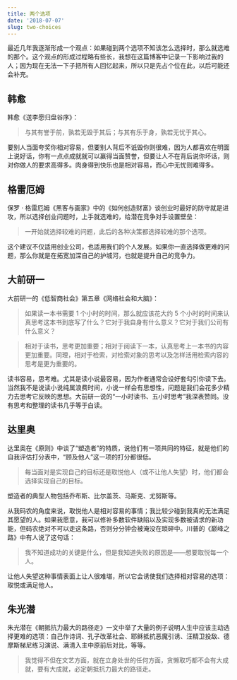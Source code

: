 ```yaml
---
title: 两个选项
date: '2018-07-07'
slug: two-choices
---
```


最近几年我逐渐形成一个观点：如果碰到两个选项不知该怎么选择时，那么就选难的那个。这个观点的形成过程略有些长，我想在这篇博客中记录一下影响过我的人；因为现在无法一下子把所有人回忆起来，所以只是先占个位在此，以后可能还会补充。

## 韩愈

韩愈《送李愿归盘谷序》：

> 与其有誉于前，孰若无毁于其后；与其有乐于身，孰若无忧于其心。

要别人当面夸奖你相对容易，但要别人背后不诋毁你则很难，因为人都喜欢在明面上说好话，你有一点点成就就可以赢得当面赞誉，但要让人不在背后说你坏话，则对你做人的要求高得多。肉身得到快乐也是相对容易，而心中无忧则难得多。

## 格雷厄姆

保罗 · 格雷厄姆《黑客与画家》中的《如何创造财富》谈创业时最好的防守就是进攻，所以选择创业问题时，上手就选难的，给潜在竞争对手设置壁垒：

> 一开始就选择较难的问题，此后的各种决策都选择较难的那个选项。

这个建议不仅适用创业公司，也适用我们的个人发展。如果你一直选择做更难的问题，那么你就是在拓宽加深自己的护城河，也就是提升自己的竞争力。

## 大前研一

大前研一的《低智商社会》第五章《网络社会和大脑》：

> 如果读一本书需要 1 个小时的时间，那么就应该花大约 5 个小时的时间来认真思考这本书到底写了什么？它对于我自身有什么意义？它对于我们公司有什么意义？

> 相对于读书，思考更加重要；相对于阅读下一本，认真思考上一本书的内容更加重要。同理，相对于检索，对检索对象的思考以及怎样活用检索内容的思考是更为重要的。

读书容易，思考难。尤其是读小说最容易，因为作者通常会设好套勾引你读下去。当然我不是说读小说纯属浪费时间，小说一样会有思想性，问题是我们会花多少精力去思考它反映的思想。大前研一说的“一小时读书、五小时思考”我深表赞同。没有思考和整理的读书几乎等于白读。

## 达里奥

达里奥在《原则》中谈了“塑造者”的特质，说他们有一项共同的特征，就是他们的自我评估打分表中，“顾及他人”这一项的打分都很低。

> 每当面对是实现自己的目标还是取悦他人（或不让他人失望）时，他们都会选择实现自己的目标。

塑造者的典型人物包括乔布斯、比尔盖茨、马斯克、尤努斯等。

从我码农的角度来说，取悦他人是相对容易的事情；我比较少碰到我真的无法满足其愿望的人。如果我愿意，我可以修补多数软件缺陷以及实现多数被请求的新功能，但码农绝对不可以走这条路，否则分分钟会被淹没在琐碎中。川普的《巅峰之路》中有人说了这句话：

> 我不知道成功的关键是什么，但是我知道失败的原因是——想要取悦每一个人。

让他人失望这种事情表面上让人很难堪，所以它会诱使我们选择相对容易的选项：取悦或满足他人。

## 朱光潜

朱光潜在《朝抵抗力最大的路径走》一文中举了大量的例子说明人生中应该主动选择更难的选项：自己作诗词、孔子改革社会、耶稣抵抗恶魔引诱、汪精卫投敌、德摩斯梯尼练习演说、满清入主中原前后对比，等等。

> 我觉得不但在文艺方面，就在立身处世的任何方面，贪懒取巧都不会有大成就，要有大成就，必定朝抵抗力最大的路径走。
